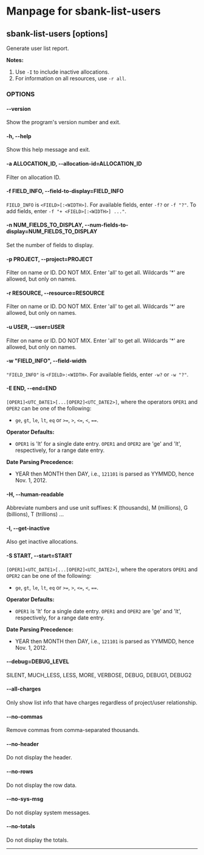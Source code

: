 # Manpage for sbank-list-users

## sbank-list-users [options]

Generate user list report.

**Notes:**

1. Use `-I` to include inactive allocations.
2. For information on all resources, use `-r all`.

### OPTIONS

#### --version

Show the program's version number and exit.

#### -h, --help

Show this help message and exit.

#### -a ALLOCATION_ID, --allocation-id=ALLOCATION_ID

Filter on allocation ID.

#### -f FIELD_INFO, --field-to-display=FIELD_INFO

`FIELD_INFO` is `<FIELD>[:<WIDTH>]`. For available fields, enter `-f?` or `-f "?"`. To add fields, enter `-f "+ <FIELD>[:<WIDTH>] ..."`.

#### -n NUM_FIELDS_TO_DISPLAY, --num-fields-to-display=NUM_FIELDS_TO_DISPLAY

Set the number of fields to display.

#### -p PROJECT, --project=PROJECT

Filter on name or ID. DO NOT MIX. Enter 'all' to get all. Wildcards '*' are allowed, but only on names.

#### -r RESOURCE, --resource=RESOURCE

Filter on name or ID. DO NOT MIX. Enter 'all' to get all. Wildcards '*' are allowed, but only on names.

#### -u USER, --user=USER

Filter on name or ID. DO NOT MIX. Enter 'all' to get all. Wildcards '*' are allowed, but only on names.

#### -w "FIELD_INFO", --field-width

`"FIELD_INFO"` is `<FIELD>:<WIDTH>`. For available fields, enter `-w?` or `-w "?"`.

#### -E END, --end=END

`[OPER1]<UTC_DATE1>[...[OPER2]<UTC_DATE2>]`, where the operators `OPER1` and `OPER2` can be one of the following: 
  - `ge`, `gt`, `le`, `lt`, `eq` or `>=`, `>`, `<=`, `<`, `==`.

**Operator Defaults:**

  - `OPER1` is 'lt' for a single date entry. `OPER1` and `OPER2` are 'ge' and 'lt', respectively, for a range date entry.

**Date Parsing Precedence:**

  - YEAR then MONTH then DAY, i.e., `121101` is parsed as YYMMDD, hence Nov. 1, 2012.

#### -H, --human-readable

Abbreviate numbers and use unit suffixes: K (thousands), M (millions), G (billions), T (trillions) ...

#### -I, --get-inactive

Also get inactive allocations.

#### -S START, --start=START

`[OPER1]<UTC_DATE1>[...[OPER2]<UTC_DATE2>]`, where the operators `OPER1` and `OPER2` can be one of the following: 
  - `ge`, `gt`, `le`, `lt`, `eq` or `>=`, `>`, `<=`, `<`, `==`.

**Operator Defaults:**

  - `OPER1` is 'lt' for a single date entry. `OPER1` and `OPER2` are 'ge' and 'lt', respectively, for a range date entry.

**Date Parsing Precedence:**

  - YEAR then MONTH then DAY, i.e., `121101` is parsed as YYMMDD, hence Nov. 1, 2012.

#### --debug=DEBUG_LEVEL

SILENT, MUCH_LESS, LESS, MORE, VERBOSE, DEBUG, DEBUG1, DEBUG2

#### --all-charges

Only show list info that have charges regardless of project/user relationship.

#### --no-commas

Remove commas from comma-separated thousands.

#### --no-header

Do not display the header.

#### --no-rows

Do not display the row data.

#### --no-sys-msg

Do not display system messages.

#### --no-totals

Do not display the totals.

---